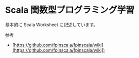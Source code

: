 # Scala 関数型プログラミング学習

基本的に Scala Worksheet に記述しています。

参考

- [https://github.com/fpinscala/fpinscala/wiki](https://github.com/fpinscala/fpinscala/wiki])